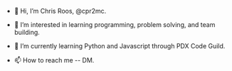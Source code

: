 - 👋 Hi, I’m Chris Roos, @cpr2mc.
- 👀 I’m interested in learning programming, problem solving, and team building.
- 🌱 I’m currently learning Python and Javascript through PDX Code Guild.

- 📫 How to reach me -- DM.

<!---
cpr2mc/cpr2mc is a ✨ special ✨ repository because its `README.md` (this file) appears on your GitHub profile.
You can click the Preview link to take a look at your changes.
--->
